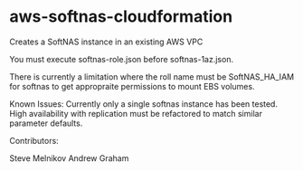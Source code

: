 # aws-softnas-cloudformation
Creates a SoftNAS instance in an existing AWS VPC

You must execute softnas-role.json before softnas-1az.json.

There is currently a limitation where the roll name must be SoftNAS_HA_IAM for softnas to get appropraite permissions to mount EBS volumes.

Known Issues:  Currently only a single softnas instance has been tested.  High availability with replication must be refactored to match similar parameter defaults.

Contributors:

Steve Melnikov
Andrew Graham
